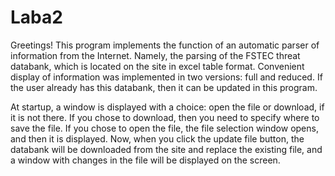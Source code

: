 # Laba2
Greetings! This program implements the function of an automatic parser of information from the Internet. Namely, the parsing of the FSTEC threat databank, which is located on the site in excel table format. Convenient display of information was implemented in two versions: full and reduced. If the user already has this databank, then it can be updated in this program.

At startup, a window is displayed with a choice: open the file or download, if it is not there. If you chose to download, then you need to specify where to save the file. If you chose to open the file, the file selection window opens, and then it is displayed. Now, when you click the update file button, the databank will be downloaded from the site and replace the existing file, and a window with changes in the file will be displayed on the screen.
